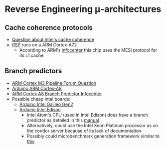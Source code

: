 # Reverse Engineering μ-architectures
## Cache coherence protocols
- [Question about Intel's cache coherence](https://software.intel.com/en-us/forums/intel-moderncode-for-parallel-architectures/topic/777852)
- [RSP](https://www.raspberrypi.org/products/raspberry-pi-4-model-b/specifications/) runs on a ARM Cortex-A72
  - According to ARM's [infocenter](http://infocenter.arm.com/help/index.jsp?topic=/com.arm.doc.100095_0003_06_en/Chunk905102933.html) this chip uses the MESI protocol for its L1 cache

## Branch predictors
- [ARM Cortex M3 Pipeline Forum Question](https://community.arm.com/developer/ip-products/processors/f/cortex-m-forum/3190/cortex-m3-pipeline-stages-branch-prediction)
- [Arduino ARM Cortex-A8](https://www.arduino.cc/en/Main/ArduinoBoardTre)
- [ARM Cortex A8 Branch Predictor Infocenter](http://infocenter.arm.com/help/index.jsp?topic=/com.arm.doc.ddi0337e/CACDJFCF.html#)
- Possible cheap Intel boards:
  - [Arduino Intel Galileo Gen2](https://www.arduino.cc/en/ArduinoCertified/IntelGalileoGen2)
  - [Arduino Intel Edison](https://www.arduino.cc/en/ArduinoCertified/IntelEdison)
    - Intel Atom's CPU (used in Intel Edison) does have a branch predictor as detailed in this [manual](https://www.intel.com/content/dam/www/public/us/en/documents/manuals/64-ia-32-architectures-optimization-manual.pdf)
    - Alternatively, could use the Intel Xeon Platinum processor as on the condor server because of its lack of documentation
    - Possibly could microbenchmark generation framework similar to [this](https://ieeexplore.ieee.org/abstract/document/7818338/)
